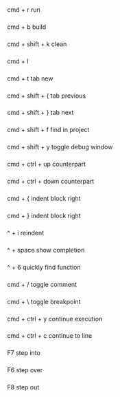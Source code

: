 ###
cmd + r            run
###
cmd + b            build
###
cmd + shift + k    clean
###
cmd + l            
###
cmd + t            tab new
###
cmd + shift + {    tab previous
###
cmd + shift + }    tab next
###
cmd + shift + f    find in project
###
cmd + shift + y    toggle debug window
###
cmd + ctrl  + up   counterpart
###
cmd + ctrl  + down counterpart
###
cmd + {     indent block right
###
cmd + }     indent block right
###
^ + i              reindent
###
^ + space          show completion
###
^ + 6              quickly find function
###
cmd + /            toggle comment
###
cmd + \            toggle breakpoint
###
cmd + ctrl + y     continue execution
###
cmd + ctrl + c     continue to line
###
F7                 step into
###
F6                 step over
###
F8                 step out 
